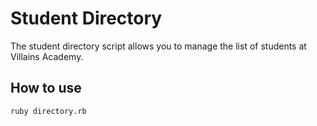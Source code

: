 # Student Directory #

The student directory script allows you to manage the list of students at Villains Academy.

## How to use ##

```shell
ruby directory.rb
```

